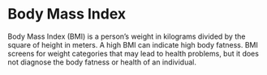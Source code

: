 # Body Mass Index

Body Mass Index (BMI) is a person’s weight in kilograms divided by the square of height in meters.
A high BMI can indicate high body fatness. 
BMI screens for weight categories that may lead to health problems, 
but it does not diagnose the body fatness or health of an individual.
